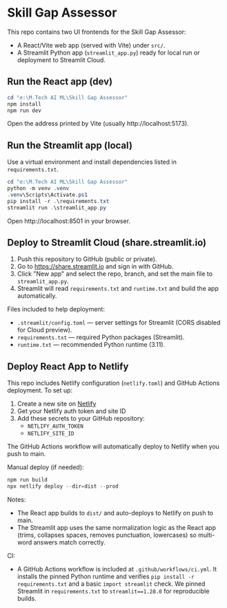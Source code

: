 # Skill Gap Assessor

This repo contains two UI frontends for the Skill Gap Assessor:

- A React/Vite web app (served with Vite) under `src/`.
- A Streamlit Python app (`streamlit_app.py`) ready for local run or deployment to Streamlit Cloud.

## Run the React app (dev)

```powershell
cd "e:\M.Tech AI ML\Skill Gap Assessor"
npm install
npm run dev
```

Open the address printed by Vite (usually http://localhost:5173).

## Run the Streamlit app (local)

Use a virtual environment and install dependencies listed in `requirements.txt`.

```powershell
cd "e:\M.Tech AI ML\Skill Gap Assessor"
python -m venv .venv
.venv\Scripts\Activate.ps1
pip install -r .\requirements.txt
streamlit run .\streamlit_app.py
```

Open http://localhost:8501 in your browser.

## Deploy to Streamlit Cloud (share.streamlit.io)

1. Push this repository to GitHub (public or private).
2. Go to https://share.streamlit.io and sign in with GitHub.
3. Click "New app" and select the repo, branch, and set the main file to `streamlit_app.py`.
4. Streamlit will read `requirements.txt` and `runtime.txt` and build the app automatically.

Files included to help deployment:

- `.streamlit/config.toml` — server settings for Streamlit (CORS disabled for Cloud preview).
- `requirements.txt` — required Python packages (Streamlit).
- `runtime.txt` — recommended Python runtime (3.11).

## Deploy React App to Netlify

This repo includes Netlify configuration (`netlify.toml`) and GitHub Actions deployment. To set up:

1. Create a new site on [Netlify](https://app.netlify.com)
2. Get your Netlify auth token and site ID
3. Add these secrets to your GitHub repository:
   - `NETLIFY_AUTH_TOKEN`
   - `NETLIFY_SITE_ID`

The GitHub Actions workflow will automatically deploy to Netlify when you push to main.

Manual deploy (if needed):
```powershell
npm run build
npx netlify deploy --dir=dist --prod
```

Notes:
- The React app builds to `dist/` and auto-deploys to Netlify on push to main.
- The Streamlit app uses the same normalization logic as the React app (trims, collapses spaces, removes punctuation, lowercases) so multi-word answers match correctly.

CI:

- A GitHub Actions workflow is included at `.github/workflows/ci.yml`. It installs the pinned Python runtime and verifies `pip install -r requirements.txt` and a basic `import streamlit` check. We pinned Streamlit in `requirements.txt` to `streamlit==1.28.0` for reproducible builds.


